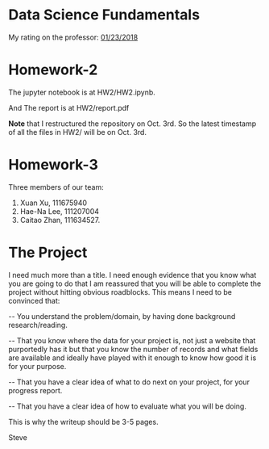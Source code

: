 # Data Science Fundamentals

My rating on the professor: [01/23/2018](https://www.ratemyprofessors.com/ShowRatings.jsp?tid=394782)

# **Homework-2**

The jupyter notebook is at HW2/HW2.ipynb. 

And The report is at HW2/report.pdf

**Note** that I restructured the repository on Oct. 3rd. So the latest timestamp of all the files in HW2/ will be on Oct. 3rd.

# **Homework-3**
Three members of our team:

1. Xuan Xu, 111675940
2. Hae-Na Lee, 111207004
3. Caitao Zhan, 111634527.


# **The Project**

I need much more than a title.   I need enough evidence that you know what you are going to do that I am reassured that you will be able to complete the project without hitting obvious roadblocks.    This means I need to be convinced that:
 
-- You understand the problem/domain, by having done background research/reading.
 
-- That you know where the data for your project is, not just a website that purportedly has it but that you know the number of records and what fields are available and ideally have played with it enough to know how good it is for your purpose.
 
-- That you have a clear idea of what to do next on your project, for your progress report.
 
-- That you have a clear idea of how to evaluate what you will be doing.
 
This is why the writeup should be 3-5 pages.
 
Steve

